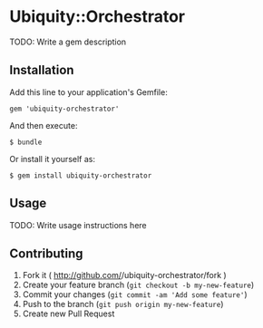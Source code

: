 # Ubiquity::Orchestrator

TODO: Write a gem description

## Installation

Add this line to your application's Gemfile:

    gem 'ubiquity-orchestrator'

And then execute:

    $ bundle

Or install it yourself as:

    $ gem install ubiquity-orchestrator

## Usage

TODO: Write usage instructions here

## Contributing

1. Fork it ( http://github.com/<my-github-username>/ubiquity-orchestrator/fork )
2. Create your feature branch (`git checkout -b my-new-feature`)
3. Commit your changes (`git commit -am 'Add some feature'`)
4. Push to the branch (`git push origin my-new-feature`)
5. Create new Pull Request
